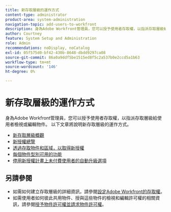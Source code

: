 ```yaml
---
title: 新存取層級的運作方式
content-type: administrator
product-area: system-administration
navigation-topic: add-users-to-workfront
description: 身為Adobe Workfront管理員，您可以授予使用者存取權，以指派存取層級給使用者檢視或編輯物件。 以下文章將說明新存取層級的運作方式。
author: Courtney
feature: System Setup and Administration
role: Admin
recommendations: noDisplay, noCatalog
exl-id: 05f575d0-bf42-430b-8648-dbdd9297ca08
source-git-commit: 86a0a9ddf5be1515ed8f5c2a537b0e2ccd5a1b63
workflow-type: tm+mt
source-wordcount: '146'
ht-degree: 0%

---
```


# 新存取層級的運作方式

身為Adobe Workfront管理員，您可以授予使用者存取權，以指派存取層級給使用者檢視或編輯物件。 以下文章將說明新存取層級的運作方式。

* [新存取層級概觀](/help/quicksilver/administration-and-setup/add-users/how-access-levels-work/access-level-overview.md)
* [新授權總覽](/help/quicksilver/administration-and-setup/add-users/how-access-levels-work/licenses-overview.md)
* [透過存取物件和區域，以取得新授權](/help/quicksilver/administration-and-setup/add-users/how-access-levels-work/access-to-objects-areas-license-types.md)
* [每個物件型別可用的功能](/help/quicksilver/administration-and-setup/add-users/how-access-levels-work/functionality-available-for-objects.md)
* [停用新授權計畫上未付費使用者的自動升級選項](/help/quicksilver/administration-and-setup/add-users/how-access-levels-work/disable-auto-upgrade.md)

## 另請參閱

* 如需如何建立存取層級的詳細資訊，請參閱[設定Adobe Workfront的存取權](../../../administration-and-setup/add-users/configure-and-grant-access/configure-access.md)。
* 如需使用者如何彼此共用物件、授與這些物件的檢視和編輯許可權的相關資訊，請參閱[授予物件許可權並請求物件許可權](../../../workfront-basics/grant-and-request-access-to-objects/grant-and-request-access-to-objects.md)。
